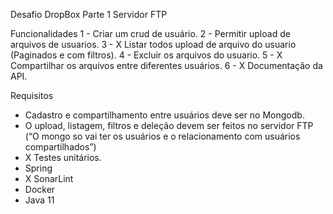 Desafio DropBox Parte 1
Servidor FTP

Funcionalidades
1 - Criar um crud de usuário.
2 - Permitir upload de arquivos de usuarios.
3 - X Listar todos upload de arquivo do usuario (Paginados e com filtros).
4 - Excluir os arquivos do usuario.
5 - X Compartilhar os arquivos entre diferentes usuários.
6 - X Documentação da API.


Requisitos
- Cadastro e compartilhamento entre usuários deve ser no Mongodb.
- O upload, listagem, filtros e deleção devem ser feitos no servidor FTP (“O mongo so vai ter os usuários e o relacionamento com usuários compartilhados”)
- X Testes unitários.
- Spring
- X SonarLint
- Docker
- Java 11
